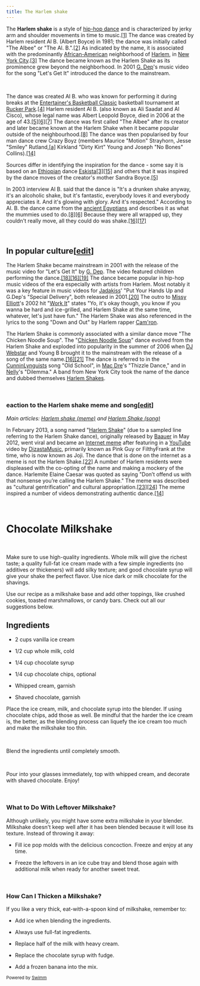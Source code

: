```yaml
---
title: The Harlem shake
---
```

The **Harlem shake** is a style of [hip-hop dance](https://en.wikipedia.org/wiki/Hip-hop_dance "Hip-hop dance") and is characterized by jerky arm and shoulder movements in time to music.[\[1\]](https://en.wikipedia.org/wiki/Harlem_shake_\(dance\)#cite_note-1) The dance was created by Harlem resident Al B. (Albert Boyce) in 1981; the dance was initially called "The Albee" or "The Al. B.".[\[2\]](https://en.wikipedia.org/wiki/Harlem_shake_\(dance\)#cite_note-2) As indicated by the name, it is associated with the predominantly [African-American](https://en.wikipedia.org/wiki/African_Americans "African Americans") neighborhood of [Harlem](https://en.wikipedia.org/wiki/Harlem "Harlem"), in [New York City](https://en.wikipedia.org/wiki/New_York_City "New York City").[\[3\]](https://en.wikipedia.org/wiki/Harlem_shake_\(dance\)#cite_note-:0-3) The dance became known as the Harlem Shake as its prominence grew beyond the neighborhood. In 2001 [G. Dep](https://en.wikipedia.org/wiki/G._Dep "G. Dep")'s music video for the song "Let's Get It" introduced the dance to the mainstream.

&nbsp;

The dance was created Al B. who was known for performing it during breaks at the [Entertainer's Basketball Classic](https://en.wikipedia.org/wiki/Entertainer%27s_Basketball_Classic "Entertainer's Basketball Classic") basketball tournament at [Rucker Park](https://en.wikipedia.org/wiki/Rucker_Park "Rucker Park").[\[4\]](https://en.wikipedia.org/wiki/Harlem_shake_\(dance\)#cite_note-4) Harlem resident Al B. (also known as Ali Saadat and Al Cisco), whose legal name was Albert Leopold Boyce, died in 2006 at the age of 43.[\[5\]](https://en.wikipedia.org/wiki/Harlem_shake_\(dance\)#cite_note-:1-5)[\[6\]](https://en.wikipedia.org/wiki/Harlem_shake_\(dance\)#cite_note-insidehoops-6)[\[7\]](https://en.wikipedia.org/wiki/Harlem_shake_\(dance\)#cite_note-7) The dance was first called "The Albee" after its creator and later became known at the Harlem Shake when it became popular outside of the neighbourhood.[\[8\]](https://en.wikipedia.org/wiki/Harlem_shake_\(dance\)#cite_note-:2-8) The dance was then popularised by four man dance crew Crazy Boyz (members Maurice "Motion" Strayhorn, Jesse "Smiley" Rutland,[\[a\]](https://en.wikipedia.org/wiki/Harlem_shake_\(dance\)#cite_note-14) Kirkland "Dirty Kirt" Young and Joseph "No Bones" Collins).[\[14\]](https://en.wikipedia.org/wiki/Harlem_shake_\(dance\)#cite_note-Gregory-15)

Sources differ in identifying the inspiration for the dance - some say it is based on an [Ethiopian](https://en.wikipedia.org/wiki/Ethiopia "Ethiopia") dance [Eskista](https://en.wikipedia.org/wiki/Eskista "Eskista")[\[3\]](https://en.wikipedia.org/wiki/Harlem_shake_\(dance\)#cite_note-:0-3)[\[15\]](https://en.wikipedia.org/wiki/Harlem_shake_\(dance\)#cite_note-16) and others that it was inspired by the dance moves of the creator's mother Sandra Boyce.[\[5\]](https://en.wikipedia.org/wiki/Harlem_shake_\(dance\)#cite_note-:1-5)

In 2003 interview Al B. said that the dance is "It's a drunken shake anyway, it's an alcoholic shake, but it's fantastic, everybody loves it and everybody appreciates it. And it's glowing with glory. And it's respected." According to Al. B. the dance came from the [ancient Egyptians](https://en.wikipedia.org/wiki/Ancient_Egypt "Ancient Egypt") and describes it as what the mummies used to do.[\[8\]](https://en.wikipedia.org/wiki/Harlem_shake_\(dance\)#cite_note-:2-8)[\[6\]](https://en.wikipedia.org/wiki/Harlem_shake_\(dance\)#cite_note-insidehoops-6) Because they were all wrapped up, they couldn't really move, all they could do was shake.[\[16\]](https://en.wikipedia.org/wiki/Harlem_shake_\(dance\)#cite_note-dancejam-17)[\[17\]](https://en.wikipedia.org/wiki/Harlem_shake_\(dance\)#cite_note-18)

&nbsp;

## In popular culture\[[edit](https://en.wikipedia.org/w/index.php?title=Harlem_shake_\(dance\)&action=edit&section=2 "Edit section: In popular culture")\]

The Harlem Shake became mainstream in 2001 with the release of the music video for "Let's Get It" by [G. Dep](https://en.wikipedia.org/wiki/G._Dep "G. Dep"). The video featured children performing the dance.[\[18\]](https://en.wikipedia.org/wiki/Harlem_shake_\(dance\)#cite_note-19)[\[16\]](https://en.wikipedia.org/wiki/Harlem_shake_\(dance\)#cite_note-dancejam-17)[\[19\]](https://en.wikipedia.org/wiki/Harlem_shake_\(dance\)#cite_note-20) The dance became popular in hip-hop music videos of the era especially with artists from Harlem. Most notably it was a key feature in music videos for [Jadakiss](https://en.wikipedia.org/wiki/Jadakiss "Jadakiss")' "Put Your Hands Up and G.Dep's "Special Delivery", both released in 2001.[\[20\]](https://en.wikipedia.org/wiki/Harlem_shake_\(dance\)#cite_note-21) The outro to [Missy Elliott](https://en.wikipedia.org/wiki/Missy_Elliott "Missy Elliott")'s 2002 hit "[Work It](https://en.wikipedia.org/wiki/Work_It_\(Missy_Elliott_song\) "Work It (Missy Elliott song)")" states "Yo, it's okay though, you know if you wanna be hard and ice-grilled, and Harlem Shake at the same time, whatever, let's just have fun." The Harlem Shake was also referenced in the lyrics to the song "Down and Out" by Harlem rapper [Cam'ron](https://en.wikipedia.org/wiki/Cam%27ron "Cam'ron").

The Harlem Shake is commonly associated with a similar dance move "The Chicken Noodle Soup". The "[Chicken Noodle Soup](https://en.wikipedia.org/wiki/Chicken_Noodle_Soup_\(Webstar_song\) "Chicken Noodle Soup (Webstar song)")" dance evolved from the Harlem Shake and exploded into popularity in the summer of 2006 when [DJ Webstar](https://en.wikipedia.org/wiki/DJ_Webstar "DJ Webstar") and Young B brought it to the mainstream with the release of a song of the same name.[\[16\]](https://en.wikipedia.org/wiki/Harlem_shake_\(dance\)#cite_note-dancejam-17)[\[21\]](https://en.wikipedia.org/wiki/Harlem_shake_\(dance\)#cite_note-22) The dance is referred to in the [CunninLynguists](https://en.wikipedia.org/wiki/CunninLynguists "CunninLynguists") song "Old School", in [Mac Dre](https://en.wikipedia.org/wiki/Mac_Dre "Mac Dre")'s "Thizzle Dance," and in [Nelly](https://en.wikipedia.org/wiki/Nelly "Nelly")'s "Dilemma." A band from New York City took the name of the dance and dubbed themselves [Harlem Shakes](https://en.wikipedia.org/wiki/Harlem_Shakes "Harlem Shakes").

&nbsp;

### **eaction to the Harlem shake meme and song\[[edit](https://en.wikipedia.org/w/index.php?title=Harlem_shake_\(dance\)&action=edit&section=3 "Edit section: Reaction to the Harlem shake meme and song")\]**

*Main articles: [Harlem shake (meme)](https://en.wikipedia.org/wiki/Harlem_shake_\(meme\) "Harlem shake (meme)") and [Harlem Shake (song)](https://en.wikipedia.org/wiki/Harlem_Shake_\(song\) "Harlem Shake (song)")*

In February 2013, a song named "[Harlem Shake](https://en.wikipedia.org/wiki/Harlem_Shake_\(song\) "Harlem Shake (song)")" (due to a sampled line referring to the Harlem Shake dance), originally released by [Baauer](https://en.wikipedia.org/wiki/Baauer "Baauer") in May 2012, went viral and became an [Internet meme](https://en.wikipedia.org/wiki/Internet_meme "Internet meme") after featuring in a [YouTube](https://en.wikipedia.org/wiki/YouTube "YouTube") video by [DizastaMusic](https://en.wikipedia.org/wiki/Joji_\(musician\) "Joji (musician)"), primarily known as Pink Guy or FilthyFrank at the time, who is now known as Joji. The dance that is done on the internet as a meme is not the Harlem Shake.[\[22\]](https://en.wikipedia.org/wiki/Harlem_shake_\(dance\)#cite_note-23) A number of Harlem residents were displeased with the co-opting of the name and making a mockery of the dance. Harlemite Elaine Caesar was quoted as saying "Don’t offend us with that nonsense you’re calling the Harlem Shake." The meme was described as "cultural gentrification" and cultural appropriation.[\[23\]](https://en.wikipedia.org/wiki/Harlem_shake_\(dance\)#cite_note-24)[\[24\]](https://en.wikipedia.org/wiki/Harlem_shake_\(dance\)#cite_note-25) The meme inspired a number of videos demonstrating authentic dance.[\[14\]](https://en.wikipedia.org/wiki/Harlem_shake_\(dance\)#cite_note-Gregory-15)

&nbsp;

# Chocolate Milkshake

&nbsp;

Make sure to use high-quality ingredients. Whole milk will give the richest taste; a quality full-fat ice cream made with a few simple ingredients (no additives or thickeners) will add silky texture; and good chocolate syrup will give your shake the perfect flavor. Use nice dark or milk chocolate for the shavings.

Use our recipe as a milkshake base and add other toppings, like crushed cookies, toasted marshmallows, or candy bars. Check out all our suggestions below.

## Ingredients

- 2 cups vanilla ice cream

- 1/2 cup whole milk, cold

- 1/4 cup chocolate syrup

- 1/4 cup chocolate chips, optional

- Whipped cream, garnish

- Shaved chocolate, garnish

Place the ice cream, milk, and chocolate syrup into the blender. If using chocolate chips, add those as well. Be mindful that the harder the ice cream is, the better, as the blending process can liquefy the ice cream too much and make the milkshake too thin.

&nbsp;

Blend the ingredients until completely smooth.

&nbsp;

Pour into your glasses immediately, top with whipped cream, and decorate with shaved chocolate. Enjoy!

&nbsp;

### **What to Do With Leftover Milkshake?**

Although unlikely, you might have some extra milkshake in your blender. Milkshake doesn't keep well after it has been blended because it will lose its texture. Instead of throwing it away:

- Fill ice pop molds with the delicious concoction. Freeze and enjoy at any time.

- Freeze the leftovers in an ice cube tray and blend those again with additional milk when ready for another sweet treat.

&nbsp;

### **How Can I Thicken a Milkshake?**

If you like a very thick, eat-with-a-spoon kind of milkshake, remember to:

- Add ice when blending the ingredients.

- Always use full-fat ingredients.

- Replace half of the milk with heavy cream.

- Replace the chocolate syrup with fudge.

- Add a frozen banana into the mix.

<SwmMeta version="3.0.0" repo-id="Z2l0aHViJTNBJTNBY2hhdGJvdC11aSUzQSUzQW1ja2F5d3JpZ2xleQ==" repo-name="chatbot-ui"><sup>Powered by [Swimm](https://swimm-web-app.web.app/)</sup></SwmMeta>
